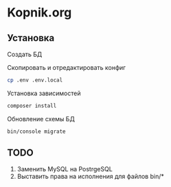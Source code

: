 Kopnik.org
==========

Установка
---------

Создать БД

Скопировать и отредактировать конфиг
```bash
cp .env .env.local
```

Установка зависимостей

```bash
composer install
```

Обновление схемы БД
```bash
bin/console migrate
```

TODO
----

1. Заменить MySQL на PostrgeSQL
2. Выставить права на исполнения для файлов bin/*
